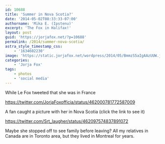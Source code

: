 ```yaml
---
id: 10688
title: 'Summer in Nova Scotia?'
date: '2014-05-02T08:33:33-07:00'
authorname: 'Mika E. (Ipstenu)'
excerpt: 'The Fox in Halifax!'
layout: post
guid: 'https://jorjafox.net/?p=10688'
permalink: /2014/summer-nova-scotia/
astra_style_timestamp_css:
    - '1634602230'
image: 'https://static.jorjafox.net/wordpress/2014/05/BmmzS5aIgAAzUUW.jpg'
categories:
    - 'Jorja Fox'
tags:
    - photos
    - 'social media'
---
```


While Le Fox tweeted that she was in France

https://twitter.com/JorjaFoxofficia/status/462000781772587009

A fan caught a picture with her in Nova Scotia (click the link to see it)

https://twitter.com/Srt_laugher/status/462097574837891072

Maybe she stopped off to see family before leaving? All my relatives in Canada are in Toronto area, but they lived in Montreal for years.
